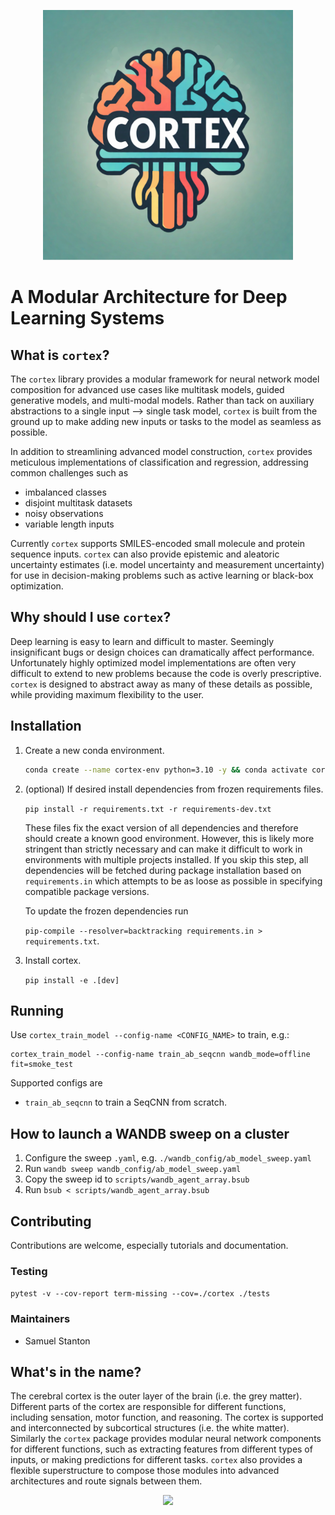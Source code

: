 <p align="center">
<img src="docs/assets/cortex_logo_concept_v1.png" width=400px>
</p>

# A Modular Architecture for Deep Learning Systems

## What is `cortex`?

The `cortex` library provides a modular framework for neural network model composition for advanced use cases like multitask models, guided generative models, and multi-modal models.
Rather than tack on auxiliary abstractions to a single input --> single task model, `cortex` is built from the ground up to make adding new inputs or tasks to the model as seamless as possible.

In addition to streamlining advanced model construction, `cortex` provides meticulous implementations of classification and regression, addressing common challenges such as
- imbalanced classes
- disjoint multitask datasets
- noisy observations
- variable length inputs

Currently `cortex` supports SMILES-encoded small molecule and protein sequence inputs.
`cortex` can also provide epistemic and aleatoric uncertainty estimates (i.e. model uncertainty and measurement uncertainty) for use in decision-making problems such as active learning or black-box optimization.

## Why should I use `cortex`?

Deep learning is easy to learn and difficult to master. Seemingly insignificant bugs or design choices can dramatically affect performance. Unfortunately highly optimized model implementations are often very difficult to extend to new problems because the code is overly prescriptive.
`cortex` is designed to abstract away as many of these details as possible, while providing maximum flexibility to the user.


## Installation

1.  Create a new conda environment.

    ```bash
    conda create --name cortex-env python=3.10 -y && conda activate cortex-env
    ```

2.  (optional) If desired install dependencies from frozen requirements files.

    `pip install -r requirements.txt -r requirements-dev.txt`

    These files fix the exact version of all dependencies and therefore should create a known good environment.
    However, this is likely more stringent than strictly necessary and can make it difficult to work in environments with multiple projects installed.
    If you skip this step, all dependencies will be fetched during package installation based on `requirements.in` which attempts to be as loose as possible in specifying compatible package versions.

    To update the frozen dependencies run

    `pip-compile --resolver=backtracking requirements.in > requirements.txt`.

3.  Install cortex.

    `pip install -e .[dev]`

## Running

Use `cortex_train_model --config-name <CONFIG_NAME>` to train, e.g.:
```
cortex_train_model --config-name train_ab_seqcnn wandb_mode=offline fit=smoke_test
```

Supported configs are

- `train_ab_seqcnn` to train a SeqCNN from scratch.


## How to launch a WANDB sweep on a cluster

1. Configure the sweep `.yaml`, e.g. `./wandb_config/ab_model_sweep.yaml`
2. Run `wandb sweep wandb_config/ab_model_sweep.yaml`
3. Copy the sweep id to `scripts/wandb_agent_array.bsub`
4. Run `bsub < scripts/wandb_agent_array.bsub`

## Contributing

Contributions are welcome, especially tutorials and documentation.

### Testing

`pytest -v --cov-report term-missing --cov=./cortex ./tests`


### Maintainers

- Samuel Stanton


## What's in the name?

The cerebral cortex is the outer layer of the brain (i.e. the grey matter). Different parts of the cortex are responsible for different functions, including sensation, motor function, and reasoning. The cortex is supported and interconnected by subcortical structures (i.e. the white matter). Similarly the `cortex` package provides modular neural network components for different functions, such as extracting features from different types of inputs, or making predictions for different tasks.
`cortex` also provides a flexible superstructure to compose those modules into advanced architectures and route signals between them.

<p align="center">
<img src="docs/assets/neural_tree_banner.png" width=1200px>
</p>
